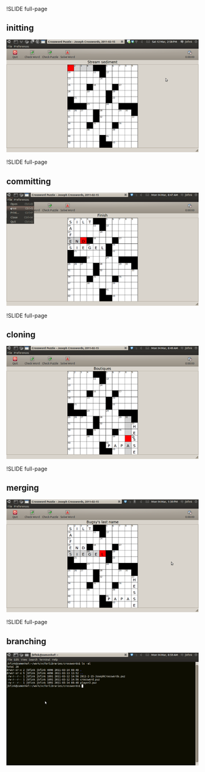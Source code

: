 !SLIDE full-page
## initting ##
![](img/crossword0.png)

!SLIDE full-page
## committing ##
![](img/crossword-save.png)

!SLIDE full-page
## cloning ##
![](img/crossword-player2.png)

!SLIDE full-page
## merging ##
![](img/crossword-combo.png)

!SLIDE full-page
## branching ##
![](img/crosswords-directory.png)

